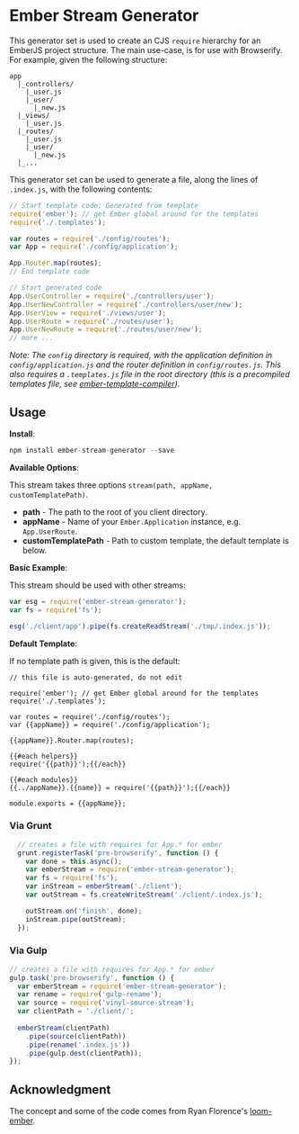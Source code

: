 Ember Stream Generator
======================

This generator set is used to create an CJS `require` hierarchy for an EmberJS project structure.
The main use-case, is for use with Browserify.  
For example, given the following structure:


```
app
  |_controllers/
    |_user.js
    |_user/
      |_new.js
  |_views/
    |_user.js
  |_routes/
    |_user.js
    |_user/
      |_new.js
  |_...
```

This generator set can be used to generate a file, along the lines of `.index.js`, with the following contents:

```js
// Start template code: Generated from template
require('ember'); // get Ember global around for the templates
require('./.templates');

var routes = require('./config/routes');
var App = require('./config/application');

App.Router.map(routes);
// End template code

// Start generated code
App.UserController = require('./controllers/user');
App.UserNewController = require('./controllers/user/new');
App.UserView = require('./views/user');
App.UserRoute = require('./routes/user');
App.UserNewRoute = require('./routes/user/new');
// more ...
```

_Note: The `config` directory is required, with the application definition in `config/application.js` and the router definition in `config/routes.js`. This also requires a `.templates.js` file in the root directory (this is a precompiled templates file, see [ember-template-compiler][compiler])._

## Usage

__Install__:

```js
npm install ember-stream-generator --save
```


__Available Options__:

This stream takes three options `stream(path, appName, customTemplatePath)`.

* __path__ - The path to the root of you client directory.
* __appName__ - Name of your `Ember.Application` instance, e.g. `App.UserRoute`.
* __customTemplatePath__ - Path to custom template, the default template is below.


__Basic Example__:

This stream should be used with other streams:
```js
var esg = require('ember-stream-generator');
var fs = require('fs');

esg('./client/app').pipe(fs.createReadStream('./tmp/.index.js'));
```


__Default Template__: 

If no template path is given, this is the default:

```
// this file is auto-generated, do not edit

require('ember'); // get Ember global around for the templates
require('./.templates');

var routes = require('./config/routes');
var {{appName}} = require('./config/application');

{{appName}}.Router.map(routes);

{{#each helpers}}
require('{{path}}');{{/each}}

{{#each modules}}
{{../appName}}.{{name}} = require('{{path}}');{{/each}}

module.exports = {{appName}};
```


### Via Grunt

```js
  // creates a file with requires for App.* for ember
  grunt.registerTask('pre-browserify', function () {
    var done = this.async();
    var emberStream = require('ember-stream-generator');
    var fs = require('fs');
    var inStream = emberStream('./client');
    var outStream = fs.createWriteStream('./client/.index.js');

    outStream.on('finish', done);
    inStream.pipe(outStream);
  });
```

### Via Gulp

```js
// creates a file with requires for App.* for ember
gulp.task('pre-browserify', function () {
  var emberStream = require('ember-stream-generator');
  var rename = require('gulp-rename');
  var source = require('vinyl-source-stream');
  var clientPath = './client/';
  
  emberStream(clientPath)
    .pipe(source(clientPath))
    .pipe(rename('.index.js'))
    .pipe(gulp.dest(clientPath));
});
```

## Acknowledgment

The concept and some of the code comes from Ryan Florence's [loom-ember][1].

[1]: https://github.com/rpflorence/loom-ember
[compiler]: https://github.com/toranb/ember-template-compiler
